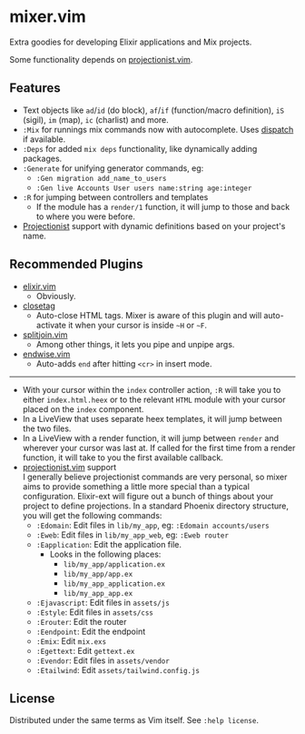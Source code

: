 # mixer.vim

Extra goodies for developing Elixir applications and Mix projects.

Some functionality depends on [projectionist.vim](https://github.com/tpope/vim-projectionist).

## Features

- Text objects like `ad`/`id` (do block), `af`/`if` (function/macro definition),
  `iS` (sigil), `im` (map), `ic` (charlist) and more.
- `:Mix` for runnings mix commands now with autocomplete.  Uses [dispatch](https://github.com/tpope/vim-dispatch)
  if available.
- `:Deps` for added `mix deps` functionality, like dynamically adding
  packages.
- `:Generate` for unifying generator commands, eg:
  - `:Gen migration add_name_to_users`
  - `:Gen live Accounts User users name:string age:integer`
- `:R` for jumping between controllers and templates
  - If the module has a `render/1` function, it will jump to those and back to
    where you were before.
- [Projectionist](https://github.com/tpope) support with dynamic definitions
  based on your project's name.

## Recommended Plugins

- [elixir.vim](https://github.com/elixir-editors/vim-elixir)
  - Obviously.
- [closetag](https://github.com/alvan/vim-closetag)
  - Auto-close HTML tags.  Mixer is aware of this plugin and will auto-activate
    it when your cursor is inside `~H` or `~F`.
- [splitjoin.vim](https://github.com/AndrewRadev/splitjoin.vim)
  - Among other things, it lets you pipe and unpipe args.
- [endwise.vim](https://github.com/tpope/vim-endwise)
  - Auto-adds `end` after hitting `<cr>` in insert mode.

-------------------
  - With your cursor within the `index` controller action, `:R` will take you to
    either `index.html.heex` or to the relevant `HTML` module with your cursor
    placed on the `index` component.
  - In a LiveView that uses separate heex templates, it will jump between the
    two files.
  - In a LiveView with a render function, it will jump between `render` and
    wherever your cursor was last at.  If called for the first time from a render
    function, it will take to you the first available callback.
- [projectionist.vim](https://github.com/tpope/vim-projectionist) support\
  I generally believe projectionist commands are very personal, so mixer
  aims to provide something a little more special than a typical configuration.
  Elixir-ext will figure out a bunch of things about your
  project to define projections.  In a standard Phoenix directory structure,
  you will get the following commands:
  - `:Edomain`: Edit files in `lib/my_app`, eg: `:Edomain accounts/users`
  - `:Eweb`: Edit files in `lib/my_app_web`, eg: `:Eweb router`
  - `:Eapplication`: Edit the application file.
    - Looks in the following places:
      - `lib/my_app/application.ex`
      - `lib/my_app/app.ex`
      - `lib/my_app_application.ex`
      - `lib/my_app_app.ex`
  - `:Ejavascript`: Edit files in `assets/js`
  - `:Estyle`: Edit files in `assets/css`
  - `:Erouter`: Edit the router
  - `:Eendpoint`: Edit the endpoint
  - `:Emix`: Edit `mix.exs`
  - `:Egettext`: Edit `gettext.ex`
  - `:Evendor`: Edit files in `assets/vendor`
  - `:Etailwind`: Edit `assets/tailwind.config.js`

## License

Distributed under the same terms as Vim itself. See `:help license`.
